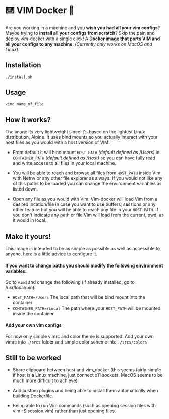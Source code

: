 # ⌨️  VIM Docker 🐳
Are you working in a machine and you __wish you had all your vim configs__?
Maybe trying to __install all your configs from scratch__? 
Skip the pain and deploy vim-docker with a single click! A __Docker image that ports VIM and all your configs to any machine__. _(Currently only works on MacOS and Linux)_.

## Installation
```./install.sh```

## Usage
```vimd name_of_file```

## How it works?

The image its very lightweight since it's based on the lightest Linux distribution, Alpine. It uses bind mounts so you actually interact with your host files as you would with a host version of VIM:

- From default it will bind mount `HOST_PATH` *(default defined as /Users)* in `CONTAINER_PATH` *(default defined as /Host)* so you can have fully read and write access to all files  in your local machine.

- You will be able to reach and browse all files from `HOST_PATH` inside Vim with Netrw or any other file explorer as always. If you would not like any of this paths to be loaded you can change the environment variables as listed down.
	
- Open any file as you would with Vim. Vim-docker will load Vim from a desired location/file in case you want to use buffers, sessions or any other feature but you will be able to reach any file in your `HOST_PATH`. If you don't indicate any path or file Vim will load from the current, pwd, as it would in local.


## Make it yours!
This image is intended to be as simple as possible as well as accessible to anyone, here is a little advice to configure it.

#### If you want to change paths you should modify the following environment variables:

Go to `vimd` and change the following (if already installed, go to /usr/local/bin):

- `HOST_PATH=/Users`  The local path  that will be bind mount into the container
- `CONTAINER_PATH=/Local` The path where your `HOST_PATH` will be mounted inside the container

#### Add your own vim configs

For now only simple vimrc and color theme is supported. Add your own vimrc into `./srcs` folder and simple color scheme into `./srcs/colors`

## Still to be worked

- Share clipboard between host and vim_docker (this seems fairly simple if host is a Linux machine, just connect x11 sockets. MacOS seems to be much more difficult to achieve)

- Add custom plugins and being able to install them automatically when building Dockerfile.

- Being able to run Vim commands (such as opening session files with vim -S session.vim) rather than just opening files.
